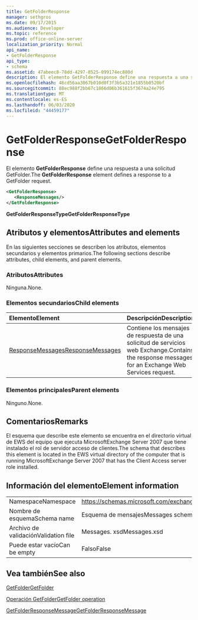 ```yaml
---
title: GetFolderResponse
manager: sethgros
ms.date: 09/17/2015
ms.audience: Developer
ms.topic: reference
ms.prod: office-online-server
localization_priority: Normal
api_name:
- GetFolderResponse
api_type:
- schema
ms.assetid: 47abeec8-78dd-4297-8525-099174ec880d
description: El elemento GetFolderResponse define una respuesta a una solicitud GetFolder.
ms.openlocfilehash: 46cd56aa3067b010d0f3f3b5a321e1855b0520bf
ms.sourcegitcommit: 88ec988f2bb67c1866d06b361615f3674a24e795
ms.translationtype: MT
ms.contentlocale: es-ES
ms.lasthandoff: 06/03/2020
ms.locfileid: "44459177"
---
```

# <a name="getfolderresponse"></a><span data-ttu-id="2577e-103">GetFolderResponse</span><span class="sxs-lookup"><span data-stu-id="2577e-103">GetFolderResponse</span></span>

<span data-ttu-id="2577e-104">El elemento **GetFolderResponse** define una respuesta a una solicitud GetFolder.</span><span class="sxs-lookup"><span data-stu-id="2577e-104">The **GetFolderResponse** element defines a response to a GetFolder request.</span></span> 
  
```xml
<GetFolderResponse>
   <ResponseMessages/>
</GetFolderResponse>
```

 <span data-ttu-id="2577e-105">**GetFolderResponseType**</span><span class="sxs-lookup"><span data-stu-id="2577e-105">**GetFolderResponseType**</span></span>
## <a name="attributes-and-elements"></a><span data-ttu-id="2577e-106">Atributos y elementos</span><span class="sxs-lookup"><span data-stu-id="2577e-106">Attributes and elements</span></span>

<span data-ttu-id="2577e-107">En las siguientes secciones se describen los atributos, elementos secundarios y elementos primarios.</span><span class="sxs-lookup"><span data-stu-id="2577e-107">The following sections describe attributes, child elements, and parent elements.</span></span>
  
### <a name="attributes"></a><span data-ttu-id="2577e-108">Atributos</span><span class="sxs-lookup"><span data-stu-id="2577e-108">Attributes</span></span>

<span data-ttu-id="2577e-109">Ninguna.</span><span class="sxs-lookup"><span data-stu-id="2577e-109">None.</span></span>
  
### <a name="child-elements"></a><span data-ttu-id="2577e-110">Elementos secundarios</span><span class="sxs-lookup"><span data-stu-id="2577e-110">Child elements</span></span>

|<span data-ttu-id="2577e-111">**Elemento**</span><span class="sxs-lookup"><span data-stu-id="2577e-111">**Element**</span></span>|<span data-ttu-id="2577e-112">**Descripción**</span><span class="sxs-lookup"><span data-stu-id="2577e-112">**Description**</span></span>|
|:-----|:-----|
|[<span data-ttu-id="2577e-113">ResponseMessages</span><span class="sxs-lookup"><span data-stu-id="2577e-113">ResponseMessages</span></span>](responsemessages.md) <br/> |<span data-ttu-id="2577e-114">Contiene los mensajes de respuesta de una solicitud de servicios web Exchange.</span><span class="sxs-lookup"><span data-stu-id="2577e-114">Contains the response messages for an Exchange Web Services request.</span></span>  <br/> |
   
### <a name="parent-elements"></a><span data-ttu-id="2577e-115">Elementos principales</span><span class="sxs-lookup"><span data-stu-id="2577e-115">Parent elements</span></span>

<span data-ttu-id="2577e-116">Ninguno.</span><span class="sxs-lookup"><span data-stu-id="2577e-116">None.</span></span>
  
## <a name="remarks"></a><span data-ttu-id="2577e-117">Comentarios</span><span class="sxs-lookup"><span data-stu-id="2577e-117">Remarks</span></span>

<span data-ttu-id="2577e-118">El esquema que describe este elemento se encuentra en el directorio virtual de EWS del equipo que ejecuta MicrosoftExchange Server 2007 que tiene instalado el rol de servidor acceso de clientes.</span><span class="sxs-lookup"><span data-stu-id="2577e-118">The schema that describes this element is located in the EWS virtual directory of the computer that is running MicrosoftExchange Server 2007 that has the Client Access server role installed.</span></span>
  
## <a name="element-information"></a><span data-ttu-id="2577e-119">Información del elemento</span><span class="sxs-lookup"><span data-stu-id="2577e-119">Element information</span></span>

|||
|:-----|:-----|
|<span data-ttu-id="2577e-120">Namespace</span><span class="sxs-lookup"><span data-stu-id="2577e-120">Namespace</span></span>  <br/> |https://schemas.microsoft.com/exchange/services/2006/messages  <br/> |
|<span data-ttu-id="2577e-121">Nombre de esquema</span><span class="sxs-lookup"><span data-stu-id="2577e-121">Schema name</span></span>  <br/> |<span data-ttu-id="2577e-122">Esquema de mensajes</span><span class="sxs-lookup"><span data-stu-id="2577e-122">Messages schema</span></span>  <br/> |
|<span data-ttu-id="2577e-123">Archivo de validación</span><span class="sxs-lookup"><span data-stu-id="2577e-123">Validation file</span></span>  <br/> |<span data-ttu-id="2577e-124">Messages. xsd</span><span class="sxs-lookup"><span data-stu-id="2577e-124">Messages.xsd</span></span>  <br/> |
|<span data-ttu-id="2577e-125">Puede estar vacío</span><span class="sxs-lookup"><span data-stu-id="2577e-125">Can be empty</span></span>  <br/> |<span data-ttu-id="2577e-126">Falso</span><span class="sxs-lookup"><span data-stu-id="2577e-126">False</span></span>  <br/> |
   
## <a name="see-also"></a><span data-ttu-id="2577e-127">Vea también</span><span class="sxs-lookup"><span data-stu-id="2577e-127">See also</span></span>



[<span data-ttu-id="2577e-128">GetFolder</span><span class="sxs-lookup"><span data-stu-id="2577e-128">GetFolder</span></span>](getfolder.md)
  
[<span data-ttu-id="2577e-129">Operación GetFolder</span><span class="sxs-lookup"><span data-stu-id="2577e-129">GetFolder operation</span></span>](getfolder-operation.md)
  
[<span data-ttu-id="2577e-130">GetFolderResponseMessage</span><span class="sxs-lookup"><span data-stu-id="2577e-130">GetFolderResponseMessage</span></span>](getfolderresponsemessage.md)

